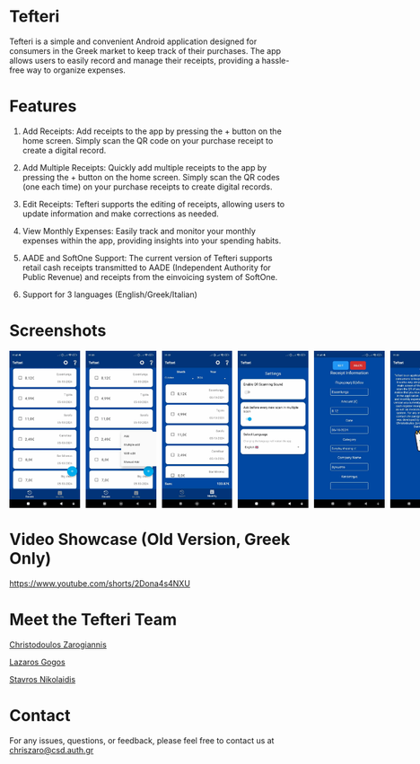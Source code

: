 # Tefteri

Tefteri is a simple and convenient Android application designed for consumers in the Greek market to keep track of their purchases. The app allows users to easily record and manage their receipts, providing a hassle-free way to organize expenses.

# Features

1. Add Receipts: Add receipts to the app by pressing the + button on the home screen. Simply scan the QR code on your purchase receipt to create a digital record.

2. Add Multiple Receipts: Quickly add multiple receipts to the app by pressing the + button on the home screen. Simply scan the QR codes (one each time) on your purchase receipts to create digital records.

3. Edit Receipts: Tefteri supports the editing of receipts, allowing users to update information and make corrections as needed.

4. View Monthly Expenses: Easily track and monitor your monthly expenses within the app, providing insights into your spending habits.

5. AADE and SoftOne Support: The current version of Tefteri supports retail cash receipts transmitted to AADE (Independent Authority for Public Revenue) and receipts from the einvoicing system of SoftOne.

6. Support for 3 languages (English/Greek/Italian)

# Screenshots

<div style="display: flex; gap: 10px;">
  <img src="https://github.com/chriszaro/tefteri_apk/blob/92e5e6ed2a04d5cf0b76cb724f5eef125db41d40/screenshots%20tefteri/screenshot_1.jpg" height="280">
  <img src="https://github.com/chriszaro/tefteri_apk/blob/92e5e6ed2a04d5cf0b76cb724f5eef125db41d40/screenshots%20tefteri/screenshot_2.jpg" height="280">
  <img src="https://github.com/chriszaro/tefteri_apk/blob/92e5e6ed2a04d5cf0b76cb724f5eef125db41d40/screenshots%20tefteri/screenshot_3.jpg" height="280">
  <img src="https://github.com/chriszaro/tefteri_apk/blob/92e5e6ed2a04d5cf0b76cb724f5eef125db41d40/screenshots%20tefteri/screenshot_4.jpg" height="280">
  <img src="https://github.com/chriszaro/tefteri_apk/blob/92e5e6ed2a04d5cf0b76cb724f5eef125db41d40/screenshots%20tefteri/screenshot_5.jpg" height="280">
  <img src="https://github.com/chriszaro/tefteri_apk/blob/92e5e6ed2a04d5cf0b76cb724f5eef125db41d40/screenshots%20tefteri/screenshot_6.jpg" height="280">
</div>

# Video Showcase (Old Version, Greek Only) 

https://www.youtube.com/shorts/2Dona4s4NXU

# Meet the Tefteri Team

[Christodoulos Zarogiannis](https://github.com/chriszaro)

[Lazaros Gogos](https://github.com/lazarosgogos)

[Stavros Nikolaidis](https://github.com/StavrosNik4)

# Contact

For any issues, questions, or feedback, please feel free to contact us at chriszaro@csd.auth.gr

